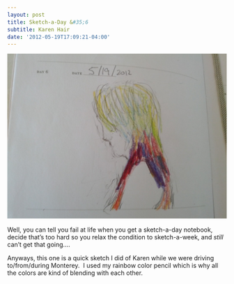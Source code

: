```yaml
---
layout: post
title: Sketch-a-Day &#35;6
subtitle: Karen Hair
date: '2012-05-19T17:09:21-04:00'
---
```

![](/assets/images/sketches/sad6-karen-hair.jpg)

Well, you can tell you fail at life when you get a sketch-a-day notebook, decide that’s too hard so you relax the condition to sketch-a-week, and *still* can’t get that going….

Anyways, this one is a quick sketch I did of Karen while we were driving to/from/during Monterey.  I used my rainbow color pencil which is why all the colors are kind of blending with each other.
